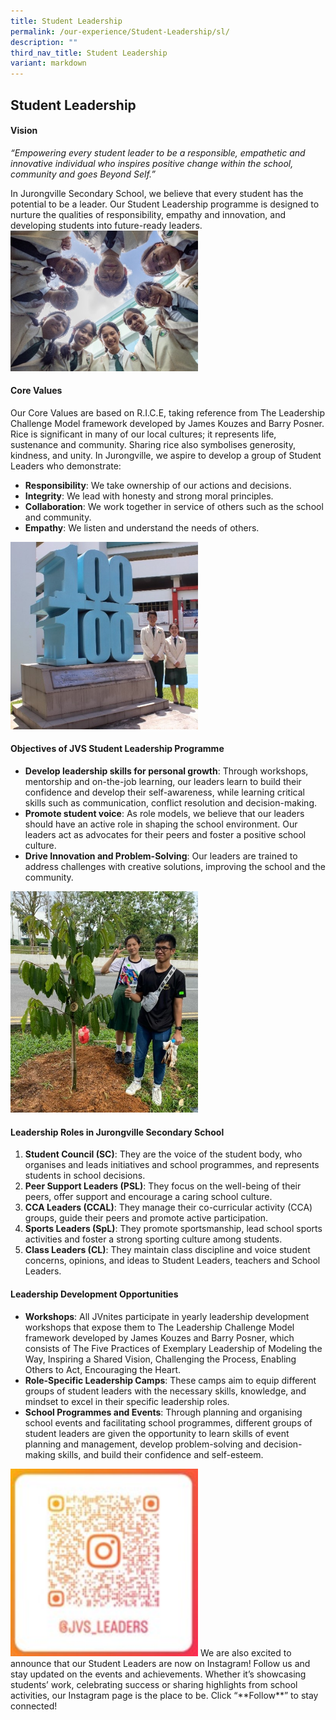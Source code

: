 ```yaml
---
title: Student Leadership
permalink: /our-experience/Student-Leadership/sl/
description: ""
third_nav_title: Student Leadership
variant: markdown
---
```

## Student Leadership

#### Vision
*“Empowering every student leader to be a responsible, empathetic and innovative individual who inspires positive change within the school, community and goes Beyond Self.”*

In Jurongville Secondary School, we believe that every student has the potential to be a leader. Our Student Leadership programme is designed to nurture the qualities of responsibility, empathy and innovation, and developing students into future-ready leaders.
<img style="width:300px" src="/images/2024_StudentLeadership_P1.jpg">

#### Core Values
Our Core Values are based on R.I.C.E, taking reference from The Leadership Challenge Model framework developed by James Kouzes and Barry Posner. Rice is significant in many of our local cultures; it represents life, sustenance and community. Sharing rice also symbolises generosity, kindness, and unity. In Jurongville, we aspire to develop a group of Student Leaders who demonstrate:
* **Responsibility**: We take ownership of our actions and decisions.
* **Integrity**: We lead with honesty and strong moral principles.
* **Collaboration**: We work together in service of others such as the school and community. 
* **Empathy**: We listen and understand the needs of others.
<img style="width:300px" src="/images/2024_StudentLeadership_P2.jpg">

#### Objectives of JVS Student Leadership Programme
* **Develop leadership skills for personal growth**: Through workshops, mentorship and on-the-job learning, our leaders learn to build their confidence and develop their self-awareness, while learning critical skills such as communication, conflict resolution and decision-making.
* **Promote student voice**: As role models, we believe that our leaders should have an active role in shaping the school environment. Our leaders act as advocates for their peers and foster a positive school culture. 
* **Drive Innovation and Problem-Solving**: Our leaders are trained to address challenges with creative solutions, improving the school and the community.
<img style="width:300px" src="/images/2024_StudentLeadership_P3.jpg">

#### Leadership Roles in Jurongville Secondary School
1. **Student Council (SC)**: They are the voice of the student body, who organises and leads initiatives and school programmes, and represents students in school decisions.
2. **Peer Support Leaders (PSL)**: They focus on the well-being of their peers, offer support and encourage a caring school culture.
3. **CCA Leaders (CCAL)**: They manage their co-curricular activity (CCA) groups, guide their peers and promote active participation.
4. **Sports Leaders (SpL)**: They promote sportsmanship, lead school sports activities and foster a strong sporting culture among students.
5. **Class Leaders (CL)**: They maintain class discipline and voice student concerns, opinions, and ideas to Student Leaders, teachers and School Leaders.

#### Leadership Development Opportunities
* **Workshops**: All JVnites participate in yearly leadership development workshops that expose them to The Leadership Challenge Model framework developed by James Kouzes and Barry Posner, which consists of The Five Practices of Exemplary Leadership of Modeling the Way, Inspiring a Shared Vision, Challenging the Process, Enabling Others to Act, Encouraging the Heart.
* **Role-Specific Leadership Camps**: These camps aim to equip different groups of student leaders with the necessary skills, knowledge, and mindset to excel in their specific leadership roles. 
* **School Programmes and Events**: Through planning and organising school events and facilitating school programmes, different groups of student leaders are given the opportunity to learn skills of event planning and management, develop problem-solving and decision-making skills, and build their confidence and self-esteem.
<img style="width:300px" src="/images/2024_StudentLeadership_P4.jpg">
We are also excited to announce that our Student Leaders are now on Instagram! Follow us and stay updated on the events and achievements. Whether it’s showcasing students’ work, celebrating success or sharing highlights from school activities, our Instagram page is the place to be.
Click “**Follow**” to stay connected!
